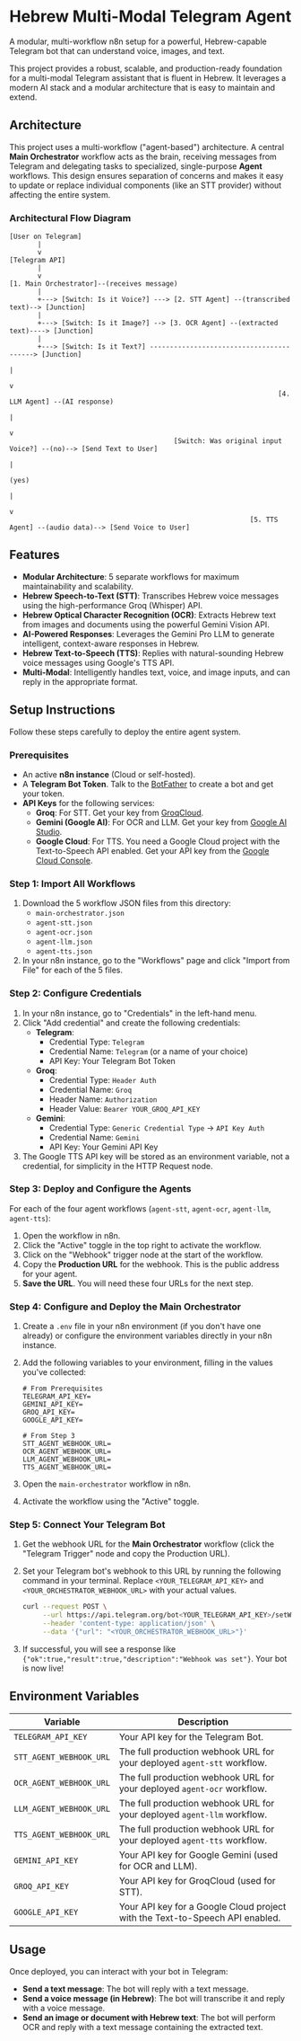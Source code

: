 # Hebrew Multi-Modal Telegram Agent

A modular, multi-workflow n8n setup for a powerful, Hebrew-capable Telegram bot that can understand voice, images, and text.

This project provides a robust, scalable, and production-ready foundation for a multi-modal Telegram assistant that is fluent in Hebrew. It leverages a modern AI stack and a modular architecture that is easy to maintain and extend.

## Architecture

This project uses a multi-workflow ("agent-based") architecture. A central **Main Orchestrator** workflow acts as the brain, receiving messages from Telegram and delegating tasks to specialized, single-purpose **Agent** workflows. This design ensures separation of concerns and makes it easy to update or replace individual components (like an STT provider) without affecting the entire system.

### Architectural Flow Diagram

```
[User on Telegram]
       |
       v
[Telegram API]
       |
       v
[1. Main Orchestrator]--(receives message)
       |
       +---> [Switch: Is it Voice?] ---> [2. STT Agent] --(transcribed text)--> [Junction]
       |
       +---> [Switch: Is it Image?] --> [3. OCR Agent] --(extracted text)----> [Junction]
       |
       +---> [Switch: Is it Text?] -----------------------------------------> [Junction]
                                                                                  |
                                                                                  v
                                                                   [4. LLM Agent] --(AI response)
                                                                                  |
                                                                                  v
                                         [Switch: Was original input Voice?] --(no)--> [Send Text to User]
                                                                                  |
                                                                                (yes)
                                                                                  |
                                                                                  v
                                                            [5. TTS Agent] --(audio data)--> [Send Voice to User]
```

## Features

-   **Modular Architecture**: 5 separate workflows for maximum maintainability and scalability.
-   **Hebrew Speech-to-Text (STT)**: Transcribes Hebrew voice messages using the high-performance Groq (Whisper) API.
-   **Hebrew Optical Character Recognition (OCR)**: Extracts Hebrew text from images and documents using the powerful Gemini Vision API.
-   **AI-Powered Responses**: Leverages the Gemini Pro LLM to generate intelligent, context-aware responses in Hebrew.
-   **Hebrew Text-to-Speech (TTS)**: Replies with natural-sounding Hebrew voice messages using Google's TTS API.
-   **Multi-Modal**: Intelligently handles text, voice, and image inputs, and can reply in the appropriate format.

## Setup Instructions

Follow these steps carefully to deploy the entire agent system.

### Prerequisites

-   An active **n8n instance** (Cloud or self-hosted).
-   A **Telegram Bot Token**. Talk to the [BotFather](https://t.me/botfather) to create a bot and get your token.
-   **API Keys** for the following services:
    -   **Groq**: For STT. Get your key from [GroqCloud](https://console.groq.com/keys).
    -   **Gemini (Google AI)**: For OCR and LLM. Get your key from [Google AI Studio](https://aistudio.google.com/app/apikey).
    -   **Google Cloud**: For TTS. You need a Google Cloud project with the Text-to-Speech API enabled. Get your API key from the [Google Cloud Console](https://console.cloud.google.com/apis/credentials).

### Step 1: Import All Workflows

1.  Download the 5 workflow JSON files from this directory:
    -   `main-orchestrator.json`
    -   `agent-stt.json`
    -   `agent-ocr.json`
    -   `agent-llm.json`
    -   `agent-tts.json`
2.  In your n8n instance, go to the "Workflows" page and click "Import from File" for each of the 5 files.

### Step 2: Configure Credentials

1.  In your n8n instance, go to "Credentials" in the left-hand menu.
2.  Click "Add credential" and create the following credentials:
    -   **Telegram**:
        -   Credential Type: `Telegram`
        -   Credential Name: `Telegram` (or a name of your choice)
        -   API Key: Your Telegram Bot Token
    -   **Groq**:
        -   Credential Type: `Header Auth`
        -   Credential Name: `Groq`
        -   Header Name: `Authorization`
        -   Header Value: `Bearer YOUR_GROQ_API_KEY`
    -   **Gemini**:
        -   Credential Type: `Generic Credential Type` -> `API Key Auth`
        -   Credential Name: `Gemini`
        -   API Key: Your Gemini API Key
3.  The Google TTS API key will be stored as an environment variable, not a credential, for simplicity in the HTTP Request node.

### Step 3: Deploy and Configure the Agents

For each of the four agent workflows (`agent-stt`, `agent-ocr`, `agent-llm`, `agent-tts`):

1.  Open the workflow in n8n.
2.  Click the "Active" toggle in the top right to activate the workflow.
3.  Click on the "Webhook" trigger node at the start of the workflow.
4.  Copy the **Production URL** for the webhook. This is the public address for your agent.
5.  **Save the URL**. You will need these four URLs for the next step.

### Step 4: Configure and Deploy the Main Orchestrator

1.  Create a `.env` file in your n8n environment (if you don't have one already) or configure the environment variables directly in your n8n instance.
2.  Add the following variables to your environment, filling in the values you've collected:

    ```
    # From Prerequisites
    TELEGRAM_API_KEY=
    GEMINI_API_KEY=
    GROQ_API_KEY=
    GOOGLE_API_KEY=

    # From Step 3
    STT_AGENT_WEBHOOK_URL=
    OCR_AGENT_WEBHOOK_URL=
    LLM_AGENT_WEBHOOK_URL=
    TTS_AGENT_WEBHOOK_URL=
    ```
3.  Open the `main-orchestrator` workflow in n8n.
4.  Activate the workflow using the "Active" toggle.

### Step 5: Connect Your Telegram Bot

1.  Get the webhook URL for the **Main Orchestrator** workflow (click the "Telegram Trigger" node and copy the Production URL).
2.  Set your Telegram bot's webhook to this URL by running the following command in your terminal. Replace `<YOUR_TELEGRAM_API_KEY>` and `<YOUR_ORCHESTRATOR_WEBHOOK_URL>` with your actual values.

    ```bash
    curl --request POST \
         --url https://api.telegram.org/bot<YOUR_TELEGRAM_API_KEY>/setWebhook \
         --header 'content-type: application/json' \
         --data '{"url": "<YOUR_ORCHESTRATOR_WEBHOOK_URL>"}'
    ```

3.  If successful, you will see a response like `{"ok":true,"result":true,"description":"Webhook was set"}`. Your bot is now live!

## Environment Variables

| Variable                  | Description                                                                                             |
| ------------------------- | ------------------------------------------------------------------------------------------------------- |
| `TELEGRAM_API_KEY`        | Your API key for the Telegram Bot.                                                                      |
| `STT_AGENT_WEBHOOK_URL`   | The full production webhook URL for your deployed `agent-stt` workflow.                                 |
| `OCR_AGENT_WEBHOOK_URL`   | The full production webhook URL for your deployed `agent-ocr` workflow.                                 |
| `LLM_AGENT_WEBHOOK_URL`   | The full production webhook URL for your deployed `agent-llm` workflow.                                 |
| `TTS_AGENT_WEBHOOK_URL`   | The full production webhook URL for your deployed `agent-tts` workflow.                                 |
| `GEMINI_API_KEY`          | Your API key for Google Gemini (used for OCR and LLM).                                                  |
| `GROQ_API_KEY`            | Your API key for GroqCloud (used for STT).                                                              |
| `GOOGLE_API_KEY`          | Your API key for a Google Cloud project with the Text-to-Speech API enabled.                            |

## Usage

Once deployed, you can interact with your bot in Telegram:

-   **Send a text message**: The bot will reply with a text message.
-   **Send a voice message (in Hebrew)**: The bot will transcribe it and reply with a voice message.
-   **Send an image or document with Hebrew text**: The bot will perform OCR and reply with a text message containing the extracted text.
